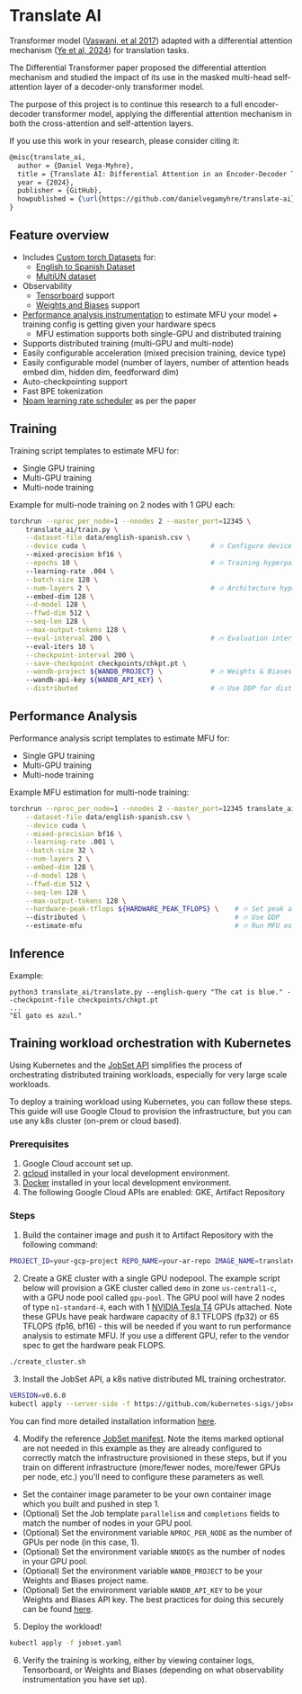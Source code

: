 # Translate AI

Transformer model ([Vaswani, et al 2017](https://arxiv.org/abs/1706.03762)) adapted with a differential attention mechanism ([Ye et al, 2024](https://arxiv.org/pdf/2410.05258)) for translation tasks.

The Differential Transformer paper proposed the differential attention mechanism and studied the impact of its use in the masked multi-head self-attention layer of a decoder-only transformer model. 

The purpose of this project is to continue this research to a full encoder-decoder transformer model, applying the differential attention mechanism in both the cross-attention and self-attention layers.

If you use this work in your research, please consider citing it:

```latex
@misc{translate_ai,
  author = {Daniel Vega-Myhre},
  title = {Translate AI: Differential Attention in an Encoder-Decoder Transformer Model},
  year = {2024},
  publisher = {GitHub},
  howpublished = {\url{https://github.com/danielvegamyhre/translate-ai}}
}
```

## Feature overview
- Includes [Custom torch Datasets](https://github.com/danielvegamyhre/translate-ai/tree/main/translate_ai/datasets) for:
    - [English to Spanish Dataset](https://www.kaggle.com/datasets/lonnieqin/englishspanish-translation-dataset/data)
    - [MultiUN dataset](https://opus.nlpl.eu/legacy/MultiUN.php)
- Observability
    - [Tensorboard](https://www.tensorflow.org/tensorboard) support
    - [Weights and Biases](https://wandb.ai/site/) support
- [Performance analysis instrumentation](https://github.com/danielvegamyhre/translate-ai/blob/main/dist-perf-analysis.sh) to estimate MFU your model + training config is getting given your hardware specs
    - MFU estimation supports both single-GPU and distributed training
- Supports distributed training (multi-GPU and multi-node)
- Easily configurable acceleration (mixed precision training, device type)
- Easily configurable model (number of layers, number of attention heads embed dim, hidden dim, feedforward dim)
- Auto-checkpointing support
- Fast BPE tokenization
- [Noam learning rate scheduler](https://nn.labml.ai/optimizers/noam.html) as per the paper

## Training

Training script templates to estimate MFU for:

- Single GPU training
- Multi-GPU training
- Multi-node training

Example for multi-node training on 2 nodes with 1 GPU each:

```bash
torchrun --nproc_per_node=1 --nnodes 2 --master_port=12345 \
    translate_ai/train.py \
    --dataset-file data/english-spanish.csv \
    --device cuda \                               # 🔥 Configure device type and mixed precision data type
    --mixed-precision bf16 \
    --epochs 10 \                                 # 🔥 Training hyperparams
    --learning-rate .004 \
    --batch-size 128 \
    --num-layers 2 \                              # 🔥 Architecture hyperparams
    --embed-dim 128 \
    --d-model 128 \
    --ffwd-dim 512 \
    --seq-len 128 \
    --max-output-tokens 128 \
    --eval-interval 200 \                         # 🔥 Evaluation interval and iterations for computing validation loss
    --eval-iters 10 \
    --checkpoint-interval 200 \
    --save-checkpoint checkpoints/chkpt.pt \
    --wandb-project ${WANDB_PROJECT} \            # 🔥 Weights & Biases configuration for training observability
    --wandb-api-key ${WANDB_API_KEY} \
    --distributed                                 # 🔥 Use DDP for distributed training
  ```

## Performance Analysis

Performance analysis script templates to estimate MFU for:

- Single GPU training
- Multi-GPU training
- Multi-node training

Example MFU estimation for multi-node training:

```bash
torchrun --nproc_per_node=1 --nnodes 2 --master_port=12345 translate_ai/train.py \
    --dataset-file data/english-spanish.csv \
    --device cuda \
    --mixed-precision bf16 \
    --learning-rate .001 \
    --batch-size 32 \
    --num-layers 2 \
    --embed-dim 128 \
    --d-model 128 \
    --ffwd-dim 512 \
    --seq-len 128 \
    --max-output-tokens 128 \
    --hardware-peak-tflops ${HARDWARE_PEAK_TFLOPS} \    # 🔥 Set peak accelerator TFLOPs by referencing manufacturer docs
    --distributed \                                     # 🔥 Use DDP
    --estimate-mfu                                      # 🔥 Run MFU estimation instead of training
```


## Inference

Example: 

```
python3 translate_ai/translate.py --english-query "The cat is blue." --checkpoint-file checkpoints/chkpt.pt
...
"El gato es azul."
```

## Training workload orchestration with Kubernetes

Using Kubernetes and the [JobSet API](https://github.com/kubernetes-sigs/jobset) simplifies the process of orchestrating
distributed training workloads, especially for very large scale workloads.

To deploy a training workload using Kubernetes, you can follow these steps. This guide will use Google Cloud to provision
the infrastructure, but you can use any k8s cluster (on-prem or cloud based).

### Prerequisites

1. Google Cloud account set up.
2. [gcloud](https://cloud.google.com/sdk/docs/install-sdk) installed in your local development environment.
3. [Docker](https://docs.docker.com/engine/install/) installed in your local development environment.
4. The following Google Cloud APIs are enabled: GKE, Artifact Repository 

### Steps

1. Build the container image and push it to Artifact Repository with the following command:

```bash
PROJECT_ID=your-gcp-project REPO_NAME=your-ar-repo IMAGE_NAME=translate TAG=latest ./build_and_push.sh
```

2. Create a GKE cluster with a single GPU nodepool. The example script below will provision a GKE cluster
called `demo` in zone `us-central1-c`, with a GPU node pool called `gpu-pool`. The GPU pool will have 2 nodes of type `n1-standard-4`, each with 1 [NVIDIA Tesla T4](https://www.nvidia.com/en-us/data-center/tesla-t4/) GPUs attached. Note these GPUs have peak hardware capacity of 8.1 TFLOPS (fp32) or 65 TFLOPS (fp16, bf16) - this will be needed if you want to run performance analysis to estimate MFU. If you use a different GPU, refer to the vendor spec to get the hardware peak FLOPS.   

```bash
./create_cluster.sh
```

3. Install the JobSet API, a k8s native distributed ML training orchestrator.

```bash
VERSION=v0.6.0
kubectl apply --server-side -f https://github.com/kubernetes-sigs/jobset/releases/download/$VERSION/manifests.yaml
```

You can find more detailed installation information [here](https://jobset.sigs.k8s.io/docs/installation/).

4. Modify the reference [JobSet manifest](jobset.yaml). Note the items marked optional are not needed in this example
as they are already configured to correctly match the infrastructure provisioned in these steps, but if you train on
different infrastructure (more/fewer nodes, more/fewer GPUs per node, etc.) you'll need to configure these parameters as well.

- Set the container image parameter to be your own container image which you built and pushed in step 1.
- (Optional) Set the Job template `parallelism` and `completions` fields to match the number of nodes in your GPU pool.
- (Optional) Set the environment variable `NPROC_PER_NODE` as the number of GPUs per node (in this case, 1).
- (Optional) Set the environment variable `NNODES` as the number of nodes in your GPU pool.
- (Optional) Set the environment variable `WANDB_PROJECT` to be your Weights and Biases project name.
- (Optional) Set the environment variable `WANDB_API_KEY` to be your Weights and Biases API key. The best practices for doing this
securely can be found [here](https://kubernetes.io/docs/tasks/inject-data-application/distribute-credentials-secure/).

5. Deploy the workload!

```bash
kubectl apply -f jobset.yaml
```

6. Verify the training is working, either by viewing container logs, Tensorboard, or Weights and Biases (depending on what
observability instrumentation you have set up).
